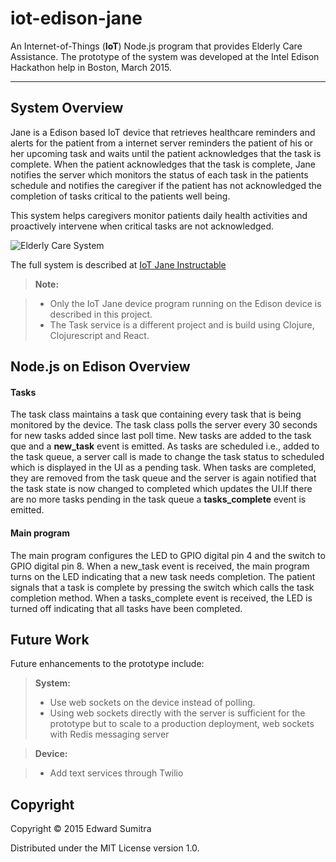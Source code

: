 iot-edison-jane
===================


An Internet-of-Things (**IoT**) Node.js program that provides Elderly Care Assistance. The prototype of the system was developed at the  Intel Edison  Hackathon help in Boston, March 2015. 

----------


System Overview
-------------

Jane is a Edison based IoT device that retrieves healthcare reminders and alerts for the patient from a internet server reminders the patient of his or her upcoming task and waits until the patient acknowledges that the task is complete. When the patient acknowledges that the task is complete, Jane notifies the server which monitors the status of each task in the patients schedule and notifies the caregiver if the patient has not acknowledged the completion of tasks critical to the patients well being.

This system helps caregivers monitor patients daily health activities and proactively intervene when critical tasks are not acknowledged.

![Elderly Care System](http://cdn.instructables.com/F0B/HTGT/I7IJA7W4/F0BHTGTI7IJA7W4.LARGE.jpg)

The full system is described at [IoT Jane Instructable](http://www.instructables.com/id/Intel-Edison-IoT-Hackathon-Jane-an-Elderly-Care-As/)

> **Note:**

> - Only the IoT Jane device program running on the Edison device is described in this project. 
> - The Task service is a different project and is build using Clojure, Clojurescript and React.

Node.js on Edison Overview
-------------

####  Tasks

The task class maintains a task que containing every task that is being monitored by the device. The task class polls the server every 30 seconds for new tasks added since last poll time. 
New tasks are added to the task que and a **new_task** event is emitted. As tasks are scheduled i.e., added to the task queue, a server call is made to change the task status to scheduled which
is displayed in the UI as a pending task. When tasks are completed, they are removed from the task queue and the server is again notified that the task state is now changed to completed which
updates the UI.If there are no more tasks pending in the task queue a **tasks_complete** event is emitted.

####  Main program

The main program configures the LED to GPIO digital pin 4 and the switch to GPIO digital pin 8. When a new_task event is received, the main program turns on the LED indicating that a new task
needs completion. The patient signals that a task is complete by pressing the switch which calls the task completion method. When a tasks_complete event is received, the LED is turned off
indicating that all tasks have been completed.


Future Work
-------------

Future enhancements to the prototype include:

> **System:**
> - Use web sockets on the device instead of polling.
> - Using web sockets directly with the server is sufficient for the prototype but to scale to a production deployment, web sockets with Redis messaging server

> **Device:**

> - Add text services through Twilio

Copyright
-------------
Copyright © 2015 Edward Sumitra

Distributed under the MIT License version 1.0.